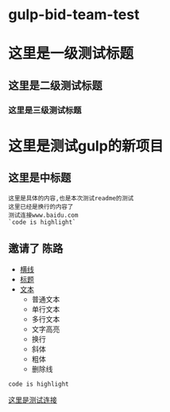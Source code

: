 # gulp-bid-team-test
# 这里是一级测试标题
## 这里是二级测试标题
### 这里是三级测试标题

这里是测试gulp的新项目
==================

这里是中标题
---------

    这里是具体的内容,也是本次测试readme的测试
    这里已经是换行的内容了
    测试连接www.baidu.com
    `code is highlight`

## 邀请了 陈路

* [横线](#横线)
* [标题](#标题)
* [文本](#文本)
    * 普通文本
    * 单行文本
    * 多行文本
    * 文字高亮
    * 换行
    * 斜体
    * 粗体
    * 删除线

`code is highlight`

[这里是测试连接](http://www.baidu.com)

